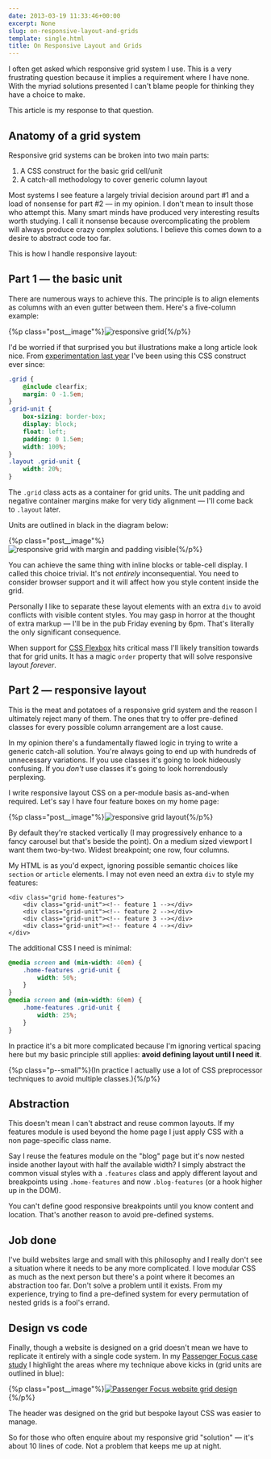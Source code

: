 ```yaml
---
date: 2013-03-19 11:33:46+00:00
excerpt: None
slug: on-responsive-layout-and-grids
template: single.html
title: On Responsive Layout and Grids
---
```


I often get asked which responsive grid system I use. This is a very frustrating question because it implies a requirement where I have none. With the myriad solutions presented I can't blame people for thinking they have a choice to make.

This article is my response to that question.


## Anatomy of a grid system


Responsive grid systems can be broken into two main parts:

1. A CSS construct for the basic grid cell/unit
2. A catch-all methodology to cover generic column layout


Most systems I see feature a largely trivial decision around part #1 and a load of nonsense for part #2 — in my opinion. I don't mean to insult those who attempt this. Many smart minds have produced very interesting results worth studying. I call it nonsense because overcomplicating the problem will always produce crazy complex solutions. I believe this comes down to a desire to abstract code too far.

This is how I handle responsive layout:


## Part 1 — the basic unit


There are numerous ways to achieve this. The principle is to align elements as columns with an even gutter between them. Here's a five-column example:

{%p class="post__image"%}![responsive grid](/wp-content/uploads/2013/03/basic-grid.svg){%/p%}

I'd be worried if that surprised you but illustrations make a long article look nice. From [experimentation last year](/2012/03/27/introducing-shiro/) I've been using this CSS construct ever since:

````css
.grid {
    @include clearfix;
    margin: 0 -1.5em;
}
.grid-unit {
    box-sizing: border-box;
    display: block;
    float: left;
    padding: 0 1.5em;
    width: 100%;
}
.layout .grid-unit {
    width: 20%;
}
````

The `.grid` class acts as a container for grid units. The unit padding and negative container margins make for very tidy alignment — I'll come back to `.layout` later.

Units are outlined in black in the diagram below:

{%p class="post__image"%}![responsive grid with margin and padding visible](/wp-content/uploads/2013/03/basic-grid-unit.svg){%/p%}

You can achieve the same thing with inline blocks or table-cell display. I called this choice trivial. It's not _entirely_ inconsequential. You need to consider browser support and it will affect how you style content inside the grid.

Personally I like to separate these layout elements with an extra `div` to avoid conflicts with visible content styles. You may gasp in horror at the thought of extra markup — I'll be in the pub Friday evening by 6pm. That's literally the only significant consequence.

When support for [CSS Flexbox](http://www.w3.org/TR/css3-flexbox/) hits critical mass I'll likely transition towards that for grid units. It has a magic `order` property that will solve responsive layout _forever_.


## Part 2 — responsive layout


This is the meat and potatoes of a responsive grid system and the reason I ultimately reject many of them. The ones that try to offer pre-defined classes for every possible column arrangement are a lost cause.

In my opinion there's a fundamentally flawed logic in trying to write a generic catch-all solution. You're always going to end up with hundreds of unnecessary variations. If you use classes it's going to look hideously confusing. If you _don't_ use classes it's going to look horrendously perplexing.

I write responsive layout CSS on a per-module basis as-and-when required. Let's say I have four feature boxes on my home page:

{%p class="post__image"%}![responsive grid layout](/wp-content/uploads/2013/03/grid-layout.svg){%/p%}

By default they're stacked vertically (I may progressively enhance to a fancy carousel but that's beside the point). On a medium sized viewport I want them two-by-two. Widest breakpoint; one row, four columns.

My HTML is as you'd expect, ignoring possible semantic choices like `section` or `article` elements. I may not even need an extra `div` to style my features:

````markup
<div class="grid home-features">
    <div class="grid-unit"><!-- feature 1 --></div>
    <div class="grid-unit"><!-- feature 2 --></div>
    <div class="grid-unit"><!-- feature 3 --></div>
    <div class="grid-unit"><!-- feature 4 --></div>
</div>
````

The additional CSS I need is minimal:

````css
@media screen and (min-width: 40em) {
    .home-features .grid-unit {
        width: 50%;
    }
}
@media screen and (min-width: 60em) {
    .home-features .grid-unit {
        width: 25%;
    }
}
````

In practice it's a bit more complicated because I'm ignoring vertical spacing here but my basic principle still applies: **avoid defining layout until I need it**.

{%p class="p--small"%}(In practice I actually use a lot of CSS preprocessor techniques to avoid multiple classes.){%/p%}




## Abstraction


This doesn't mean I can't abstract and reuse common layouts. If my features module is used beyond the home page I just apply CSS with a non page-specific class name.

Say I reuse the features module on the "blog" page but it's now nested inside another layout with half the available width? I simply abstract the common visual styles with a `.features` class and apply different layout and breakpoints using `.home-features` and now `.blog-features` (or a hook higher up in the DOM).

You can't define good responsive breakpoints until you know content and location. That's another reason to avoid pre-defined systems.


## Job done


I've build websites large and small with this philosophy and I really don't see a situation where it needs to be any more complicated. I love modular CSS as much as the next person but there's a point where it becomes an abstraction too far. Don't solve a problem until it exists. From my experience, trying to find a pre-defined system for every permutation of nested grids is a fool's errand.


## Design vs code


Finally, though a website is designed on a grid doesn't mean we have to replicate it entirely with a single code system. In my [Passenger Focus case study](/2012/06/17/passenger-focus-responsive-web-design-case-study/) I highlight the areas where my technique above kicks in (grid units are outlined in blue):

{%p class="post__image"%}[![Passenger Focus website grid design](/wp-content/uploads/2012/06/pf-grid.png)](/wp-content/uploads/2012/06/pf-grid.png){%/p%}

The header was designed on the grid but bespoke layout CSS was easier to manage.

So for those who often enquire about my responsive grid "solution" — it's about 10 lines of code. Not a problem that keeps me up at night.
